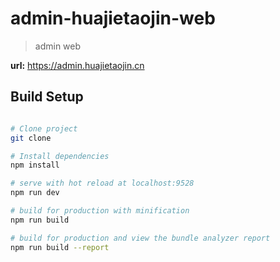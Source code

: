 # admin-huajietaojin-web

> admin web

**url:** https://admin.huajietaojin.cn


## Build Setup

``` bash

# Clone project
git clone 

# Install dependencies
npm install

# serve with hot reload at localhost:9528
npm run dev

# build for production with minification
npm run build

# build for production and view the bundle analyzer report
npm run build --report
```

